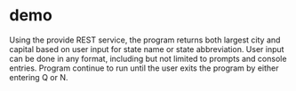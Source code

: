# demo
Using the provide REST service, the program returns both largest city and capital based on user input for state name or state abbreviation.    User input can be done in any format, including but not limited to prompts and console entries.    Program continue to run until the user exits the program by either entering Q or N.

